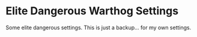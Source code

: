 # Elite Dangerous Warthog Settings 

Some elite dangerous settings. This is just a backup... for my own settings.
